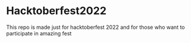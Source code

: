 # Hacktoberfest2022
This repo is made just for hacktoberfest 2022 and for those who want to participate in amazing fest
